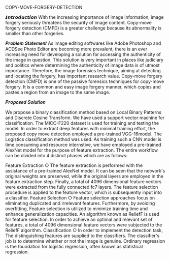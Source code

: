 COPY-MOVE-FORGERY-DETECTION

𝙄𝙣𝙩𝙧𝙤𝙙𝙪𝙘𝙩𝙞𝙤𝙣 With the increasing importance of image information, image forgery seriously threatens the security of image content. Copy-move forgery detection (CMFD) is a greater challenge because its abnormality is smaller than other forgeries.

𝑷𝒓𝒐𝒃𝒍𝒆𝒎 𝑺𝒕𝒂𝒕𝒆𝒎𝒆𝒏𝒕 As image editing softwares like Adobe Photoshop and ACDSee Photo Editor are becoming more prevalent, there is an ever increasing need for developing a solution for accessing the authenticity of the image in question. This solution is very important in places like judiciary and politics where determining the authenticity of image data is of utmost importance. Therefore, the image forensics technique, aiming at detecting and locating the forgery, has important research value. Copy-move forgery detection (CMFD) is one of the passive forensics techniques for copy-move forgery. It is a common and easy image forgery manner, which copies and pastes a region from an image to the same image.

𝑷𝒓𝒐𝒑𝒐𝒔𝒆𝒅 𝑺𝒐𝒍𝒖𝒕𝒊𝒐𝒏

We propose a binary classification method based on Local Binary Patterns and Discrete Cosine Transform. We have used a support vector machine for classification. The MICC-F220 dataset is used for training and testing the model. In order to extract deep features with minimal training effort, the proposed copy move detection employed a pre-trained VGG-16model. The Logistics classification method was used. As training such a CNN model is time consuming and resource internstive, we have employed a pre-trained AlexNet model for the purpose of feature extraction. The entire workflow can be divided into 4 distinct phases which are as follows:

Feature Extraction ○ The feature extraction is performed with the assistance of a pre-trained AlexNet model. It can be seen that the network's original weights are preserved, while the original layers are employed in the feature extraction step. Finally, a total of 4096 dimensional feature vectors were extracted from the fully connected fc7 layers. The feature selection procedure is applied to the feature vector, which is subsequently input into a classifier.
Feature Selection ○ Feature selection approaches focus on eliminating duplicated and irrelevant features. Furthermore, by avoiding overfitting, Feature selection is utilized to minimize training time and enhance generalization capacities. An algorithm known as ReliefF is used for feature selection. In order to achieve an optimal and relevant set of features, a total of 4096 dimensional feature vectors were subjected to the ReliefF algorithm.
Classification ○ In order to implement the detection task, The distinguishing features are supplied to the classifiers. The classifier's job is to determine whether or not the image is genuine. Ordinary regression is the foundation for logistic regression, often known as statistical regression.
